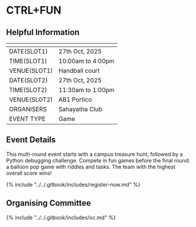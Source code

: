 # CTRL+FUN

## Helpful Information&#x20;

<table data-view="cards"><thead><tr><th></th><th></th></tr></thead><tbody><tr><td>DATE(SLOT1)</td><td>27th Oct, 2025</td></tr><tr><td>TIME(SLOT1)</td><td>10:00am to 4:00pm </td></tr><tr><td>VENUE(SLOT1)</td><td>Handball court</td></tr><tr><td>DATE(SLOT2)</td><td>27th Oct, 2025</td></tr><tr><td>TIME(SLOT2)</td><td>11:30am to 1:00pm</td></tr><tr><td>VENUE(SLOT2)</td><td>AB1 Portico</td></tr><tr><td>ORGANISERS </td><td>Sahayatha Club </td></tr><tr><td>EVENT TYPE </td><td>Game </td></tr></tbody></table>

## Event Details&#x20;

This multi-round event starts with a campus treasure hunt, followed by a Python debugging challenge. Compete in fun games before the final round: a balloon pop game with riddles and tasks. The team with the highest overall score wins!

{% include "../../.gitbook/includes/register-now.md" %}

## Organising Committee&#x20;

{% include "../../.gitbook/includes/oc.md" %}
